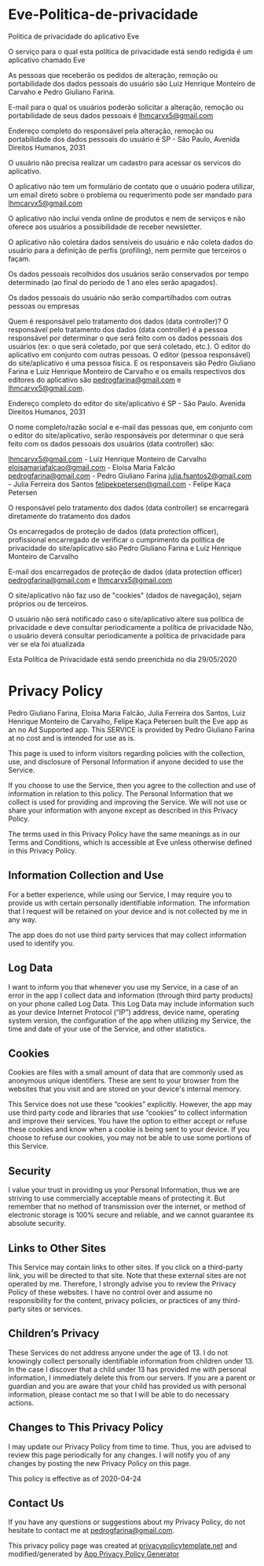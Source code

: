 # Eve-Politica-de-privacidade
Politica de privacidade do aplicativo Eve

O serviço para o qual esta política de privacidade está sendo redigida é um aplicativo chamado Eve

As pessoas que receberão os pedidos de alteração, remoção ou portabilidade dos dados pessoais do usuário são Luiz Henrique Monteiro de Carvaho e Pedro Giuliano Farina.

E-mail para o qual os usuários poderão solicitar a alteração, remoção ou portabilidade de seus dados pessoais é 
lhmcarvx5@gmail.com

Endereço completo do responsável pela alteração, remoção ou portabilidade dos dados pessoais do usuário é
SP - São Paulo, Avenida Direitos Humanos, 2031

O usuário não precisa realizar um cadastro para acessar os servicos do aplicativo.

O aplicativo não tem um formulário de contato que o usuário podera utilizar, um email direto sobre o problema ou requerimento pode ser mandado para lhmcarvx5@gmail.com

O aplicativo não inclui venda online de produtos e nem de serviços e não oferece aos usuários a possibilidade de receber newsletter.

O aplicativo não coletára dados sensiveis do usuário e não coleta dados do usuário para a definição de perfis (profiling), nem permite que terceiros o façam.

Os dados pessoais recolhidos dos usuários serão conservados por tempo determinado (ao final do período de 1 ano eles serão apagados).

Os dados pessoais do usuário não serão compartilhados com outras pessoas ou empresas

Quem é responsável pelo tratamento dos dados (data controller)? O responsável pelo tratamento dos dados (data controller) é a pessoa responsável por determinar o que será feito com os dados pessoais dos usuários (ex: o que será coletado, por que será coletado, etc.). O editor do aplicativo em conjunto com outras pessoas. O editor (pessoa responsável) do site/aplicativo é uma pessoa física. E os responsaveis são Pedro Giuliano Farina e Luiz Henrique Monteiro de Carvalho e os emails respectivos dos editores do aplicativo são pedrogfarina@gmail.com e lhmcarvx5@gmail.com.

Endereço completo do editor do site/aplicativo é SP - São Paulo. Avenida Direitos Humanos, 2031

O nome completo/razão social e e-mail das pessoas que, em conjunto com o editor do site/aplicativo, serão responsáveis por determinar o que será feito com os dados pessoais dos usuários (data controller) são:

lhmcarvx5@gmail.com - Luiz Henrique Monteiro de Carvalho
eloisamariafalcao@gmail.com - Eloísa Maria Falcão
pedrogfarina@gmail.com - Pedro Giuliano Farina
julia.fsantos2@gmail.com - Julia Ferreira dos Santos
felipekpetersen@gmail.com - Felipe Kaça Petersen

 O responsável pelo tratamento dos dados (data controller) se encarregará diretamente do tratamento dos dados

Os encarregados de proteção de dados (data protection officer), profissional encarregado de verificar o cumprimento da política de privacidade do site/aplicativo são Pedro Giuliano Farina e Luiz Henrique Monteiro de Carvalho

E-mail dos encarregados de proteção de dados (data protection officer) pedrogfarina@gmail.com e lhmcarvx5@gmail.com

O site/aplicativo não faz uso de "cookies" (dados de navegação), sejam próprios ou de terceiros.

O usuário não será notificado caso o site/aplicativo altere sua política de privacidade e deve consultar periodicamente a política de privacidade  Não, o usuário deverá consultar periodicamente a política de privacidade para ver se ela foi atualizada

Esta Política de Privacidade está sendo preenchida no dia 29/05/2020





# Privacy Policy

Pedro Giuliano Farina, Eloísa Maria Falcão, Julia Ferreira dos Santos, Luiz Henrique Monteiro de Carvalho, Felipe Kaça Petersen built the Eve app as an no Ad Supported app. This SERVICE is provided by Pedro Giuliano Farina at no cost and is intended for use as is.

This page is used to inform visitors regarding policies with the collection, use, and disclosure of Personal Information if anyone decided to use the Service.

If you choose to use the Service, then you agree to the collection and use of information in relation to this policy. The Personal Information that we collect is used for providing and improving the Service. We will not use or share your information with anyone except as described in this Privacy Policy.

The terms used in this Privacy Policy have the same meanings as in our Terms and Conditions, which is accessible at Eve unless otherwise defined in this Privacy Policy.

## Information Collection and Use

For a better experience, while using our Service, I may require you to provide us with certain personally identifiable information. The information that I request will be retained on your device and is not collected by me in any way.

The app does do not use third party services that may collect information used to identify you.

## Log Data

I want to inform you that whenever you use my Service, in a case of an error in the app I collect data and information (through third party products) on your phone called Log Data. This Log Data may include information such as your device Internet Protocol (“IP”) address, device name, operating system version, the configuration of the app when utilizing my Service, the time and date of your use of the Service, and other statistics.

## Cookies

Cookies are files with a small amount of data that are commonly used as anonymous unique identifiers. These are sent to your browser from the websites that you visit and are stored on your device's internal memory.

This Service does not use these “cookies” explicitly. However, the app may use third party code and libraries that use “cookies” to collect information and improve their services. You have the option to either accept or refuse these cookies and know when a cookie is being sent to your device. If you choose to refuse our cookies, you may not be able to use some portions of this Service.

## Security

I value your trust in providing us your Personal Information, thus we are striving to use commercially acceptable means of protecting it. But remember that no method of transmission over the internet, or method of electronic storage is 100% secure and reliable, and we cannot guarantee its absolute security.

## Links to Other Sites

This Service may contain links to other sites. If you click on a third-party link, you will be directed to that site. Note that these external sites are not operated by me. Therefore, I strongly advise you to review the Privacy Policy of these websites. I have no control over and assume no responsibility for the content, privacy policies, or practices of any third-party sites or services.

## Children’s Privacy

These Services do not address anyone under the age of 13. I do not knowingly collect personally identifiable information from children under 13\. In the case I discover that a child under 13 has provided me with personal information, I immediately delete this from our servers. If you are a parent or guardian and you are aware that your child has provided us with personal information, please contact me so that I will be able to do necessary actions.

## Changes to This Privacy Policy

I may update our Privacy Policy from time to time. Thus, you are advised to review this page periodically for any changes. I will notify you of any changes by posting the new Privacy Policy on this page.

This policy is effective as of 2020-04-24

## Contact Us

If you have any questions or suggestions about my Privacy Policy, do not hesitate to contact me at pedrogfarina@gmail.com.

This privacy policy page was created at [privacypolicytemplate.net](https://privacypolicytemplate.net) and modified/generated by [App Privacy Policy Generator](https://app-privacy-policy-generator.firebaseapp.com/)
